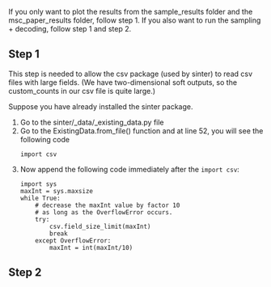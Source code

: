 If you only want to plot the results from the sample_results folder and the msc_paper_results folder, follow step 1. 
If you also want to run the sampling + decoding, follow step 1 and step 2.

## Step 1
This step is needed to allow the csv package (used by sinter) to read csv files with large fields. (We have 
two-dimensional soft outputs, so the custom_counts in our csv file is quite large.)

Suppose you have already installed the sinter package. 
  1. Go to the sinter/_data/_existing_data.py file
  2. Go to the ExistingData.from_file() function and at line 52, you will see the following code
     ```
     import csv
     ```
   3. Now append the following code immediately after the ```import csv```:
      ```
      import sys
      maxInt = sys.maxsize
      while True:
          # decrease the maxInt value by factor 10 
          # as long as the OverflowError occurs.
          try:
              csv.field_size_limit(maxInt)
              break
          except OverflowError:
              maxInt = int(maxInt/10)
      ```
  
## Step 2

